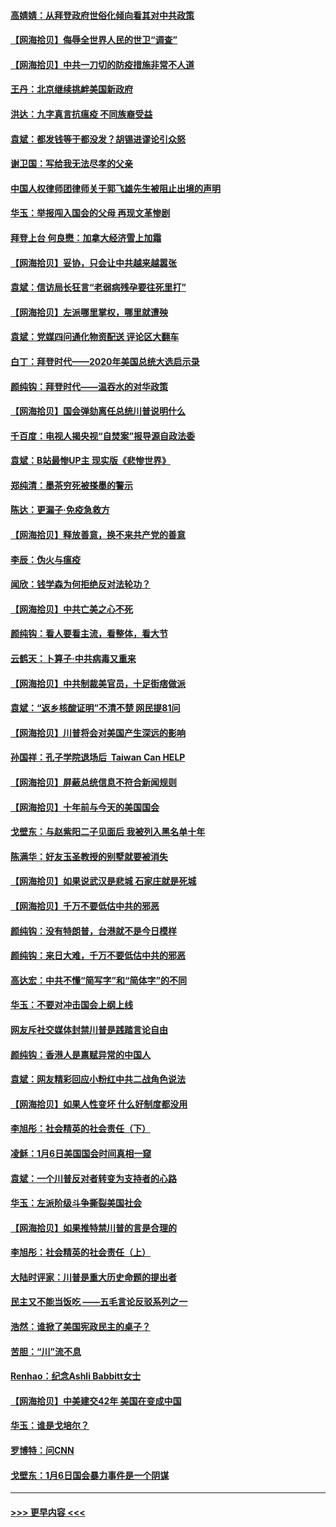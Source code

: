 #### [高婧婧：从拜登政府世俗化倾向看其对中共政策](../pages/nsc993/n12730028.md?t=02041151) 
#### [【网海拾贝】侮辱全世界人民的世卫“调查”](../pages/nsc993/n12727884.md?t=02041151) 
#### [【网海拾贝】中共一刀切的防疫措施非常不人道](../pages/nsc993/n12724879.md?t=02041151) 
#### [王丹：北京继续挑衅美国新政府](../pages/nsc993/n12722456.md?t=02041151) 
#### [洪达：九字真言抗瘟疫 不同族裔受益](../pages/nsc993/n12722448.md?t=02041151) 
#### [袁斌：都发钱等于都没发？胡锡进谬论引众怒](../pages/nsc993/n12722393.md?t=02041151) 
#### [谢卫国：写给我无法尽孝的父亲](../pages/nsc993/n12720325.md?t=02041151) 
#### [中国人权律师团律师关于郭飞雄先生被阻止出境的声明](../pages/nsc993/n12720203.md?t=02041151) 
#### [华玉：举报闯入国会的父母 再现文革惨剧](../pages/nsc993/n12719070.md?t=02041151) 
#### [拜登上台 何良懋：加拿大经济雪上加霜](../pages/nsc993/n12718943.md?t=02041151) 
#### [【网海拾贝】妥协，只会让中共越来越嚣张](../pages/nsc993/n12717392.md?t=02041151) 
#### [袁斌：信访局长狂言“老弱病残孕要往死里打”](../pages/nsc993/n12717343.md?t=02041151) 
#### [【网海拾贝】左派哪里掌权，哪里就遭殃](../pages/nsc993/n12715009.md?t=02041151) 
#### [袁斌：党媒四问通化物资配送 评论区大翻车](../pages/nsc993/n12714950.md?t=02041151) 
#### [白丁：拜登时代——2020年美国总统大选启示录](../pages/nsc993/n12714920.md?t=02041151) 
#### [颜纯钩：拜登时代——温吞水的对华政策](../pages/nsc993/n12713245.md?t=02041151) 
#### [【网海拾贝】国会弹劾离任总统川普说明什么](../pages/nsc993/n12712816.md?t=02041151) 
#### [千百度：电视人揭央视“自焚案”报导源自政法委](../pages/nsc993/n12709760.md?t=02041151) 
#### [袁斌：B站最惨UP主 现实版《悲惨世界》](../pages/nsc993/n12709686.md?t=02041151) 
#### [郑纯清：墨茶穷死被搽墨的警示](../pages/nsc993/n12709262.md?t=02041151) 
#### [陈达：更漏子·免疫急救方](../pages/nsc993/n12709244.md?t=02041151) 
#### [【网海拾贝】释放善意，换不来共产党的善意](../pages/nsc993/n12708361.md?t=02041151) 
#### [李辰：伪火与瘟疫](../pages/nsc993/n12707981.md?t=02041151) 
#### [闻欣：钱学森为何拒绝反对法轮功？](../pages/nsc993/n12707407.md?t=02041151) 
#### [【网海拾贝】中共亡美之心不死](../pages/nsc993/n12707621.md?t=02041151) 
#### [颜纯钩：看人要看主流，看整体，看大节](../pages/nsc993/n12707536.md?t=02041151) 
#### [云鹤天：卜算子‧中共病毒又重来](../pages/nsc993/n12707408.md?t=02041151) 
#### [【网海拾贝】中共制裁美官员，十足街痞做派](../pages/nsc993/n12705115.md?t=02041151) 
#### [袁斌：“返乡核酸证明”不清不楚 网民提81问](../pages/nsc993/n12704982.md?t=02041151) 
#### [【网海拾贝】川普将会对美国产生深远的影响](../pages/nsc993/n12703045.md?t=02041151) 
#### [孙国祥：孔子学院退场后  Taiwan Can HELP](../pages/nsc993/n12702430.md?t=02041151) 
#### [【网海拾贝】屏蔽总统信息不符合新闻规则](../pages/nsc993/n12699998.md?t=02041151) 
#### [【网海拾贝】十年前与今天的美国国会](../pages/nsc993/n12696993.md?t=02041151) 
#### [戈壁东：与赵紫阳二子见面后 我被列入黑名单十年](../pages/nsc993/n12696215.md?t=02041151) 
#### [陈满华：好友玉圣教授的别墅就要被消失](../pages/nsc993/n12695411.md?t=02041151) 
#### [【网海拾贝】如果说武汉是悲城 石家庄就是死城](../pages/nsc993/n12694589.md?t=02041151) 
#### [【网海拾贝】千万不要低估中共的邪恶](../pages/nsc993/n12692771.md?t=02041151) 
#### [颜纯钩：没有特朗普，台港就不是今日模样](../pages/nsc993/n12692678.md?t=02041151) 
#### [颜纯钩：来日大难，千万不要低估中共的邪恶](../pages/nsc993/n12692080.md?t=02041151) 
#### [高达宏：中共不懂“简写字”和“简体字”的不同](../pages/nsc993/n12692068.md?t=02041151) 
#### [华玉：不要对冲击国会上纲上线](../pages/nsc993/n12689948.md?t=02041151) 
#### [网友斥社交媒体封禁川普是践踏言论自由](../pages/nsc993/n12687482.md?t=02041151) 
#### [颜纯钩：香港人是禀赋异常的中国人](../pages/nsc993/n12685142.md?t=02041151) 
#### [袁斌：网友精彩回应小粉红中共二战角色说法](../pages/nsc993/n12684994.md?t=02041151) 
#### [【网海拾贝】如果人性变坏 什么好制度都没用](../pages/nsc993/n12683000.md?t=02041151) 
#### [李旭彤：社会精英的社会责任（下）](../pages/nsc993/n12680604.md?t=02041151) 
#### [凌稣：1月6日美国国会时间真相一窥](../pages/nsc993/n12682780.md?t=02041151) 
#### [袁斌：一个川普反对者转变为支持者的心路](../pages/nsc993/n12682700.md?t=02041151) 
#### [华玉：左派阶级斗争撕裂美国社会](../pages/nsc993/n12681226.md?t=02041151) 
#### [【网海拾贝】如果推特禁川普的言是合理的](../pages/nsc993/n12681232.md?t=02041151) 
#### [李旭彤：社会精英的社会责任（上）](../pages/nsc993/n12680501.md?t=02041151) 
#### [大陆时评家：川普是重大历史命题的提出者](../pages/nsc993/n12679904.md?t=02041151) 
#### [民主又不能当饭吃 ——五毛言论反驳系列之一](../pages/nsc993/n12679877.md?t=02041151) 
#### [浩然：谁掀了美国宪政民主的桌子？](../pages/nsc993/n12679850.md?t=02041151) 
#### [苦胆：“川”流不息](../pages/nsc993/n12678388.md?t=02041151) 
#### [Renhao：纪念Ashli Babbitt女士](../pages/nsc993/n12678359.md?t=02041151) 
#### [【网海拾贝】中美建交42年 美国在变成中国](../pages/nsc993/n12678324.md?t=02041151) 
#### [华玉：谁是戈培尔？](../pages/nsc993/n12677515.md?t=02041151) 
#### [罗博特：问CNN](../pages/nsc993/n12677172.md?t=02041151) 
#### [戈壁东：1月6日国会暴力事件是一个阴谋](../pages/nsc993/n12674639.md?t=02041151) 

----
#### [ >>> 更早内容 <<< ](../indexes/nsc993-earlier.md)
